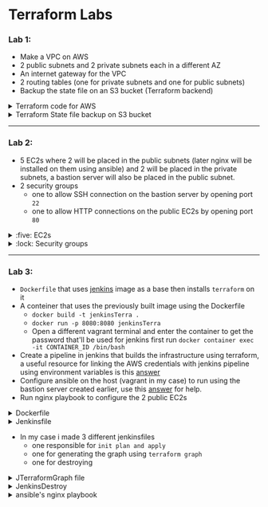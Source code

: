 # Terraform Labs
### Lab 1:
- Make a VPC on AWS 
- 2 public subnets and 2 private subnets each in a different AZ
- An internet gateway for the VPC 
- 2 routing tables (one for private subnets and one for public subnets)
- Backup the state file on an S3 bucket (Terraform backend)

<details><summary>Terraform code for AWS</summary>
<p>

```HCL
/*VPC*/
resource "aws_vpc" "main_vpc" {
  cidr_block       = "10.0.0.0/16"
  tags = {
    Name = "main_vpc"
  }
}

/*
  Public Subnets
*/
resource "aws_subnet" "public_subnet_1" {
  vpc_id     = "${aws_vpc.main_vpc.id}"
  cidr_block = "10.0.0.0/24"
  map_public_ip_on_launch = "true"
  availability_zone = "us-west-2a"

  tags = {
    Name = "public_subnet_1"
  }
}

resource "aws_subnet" "public_subnet_2" {
  vpc_id     = "${aws_vpc.main_vpc.id}"
  cidr_block = "10.0.1.0/24"
  availability_zone = "us-west-2b"
  map_public_ip_on_launch = "true"

  tags = {
    Name = "public_subnet_2"
  }
}

/*
  Private Subnets
*/
resource "aws_subnet" "private_subnet_1" {
  vpc_id     = "${aws_vpc.main_vpc.id}"
  cidr_block = "10.0.2.0/24"
  availability_zone = "us-west-2c"

  tags = {
    Name = "private_subnet_1"
  }
}

resource "aws_subnet" "private_subnet_2" {
  vpc_id     = "${aws_vpc.main_vpc.id}"
  cidr_block = "10.0.3.0/24"
  availability_zone = "us-west-2d"

  tags = {
    Name = "private_subnet_2"
  }
}

/*
  Internet Gateway
*/
resource "aws_internet_gateway" "internet_gateway" {
  vpc_id     = "${aws_vpc.main_vpc.id}"

  tags = {
    Name = "internet_gateway"
  }
}


/*
  Route Tables
*/
resource "aws_route_table" "public_route_table" {
  vpc_id     ="${aws_vpc.main_vpc.id}"

  route {
    cidr_block = "0.0.0.0/0"
    gateway_id = "${aws_internet_gateway.internet_gateway.id}"
  }

  tags = {
    Name = "public_route_table"
  }
}

resource "aws_route_table" "private_route_table" {
  vpc_id     = "${aws_vpc.main_vpc.id}"

  tags = {
    Name = "private_route_table"
  }
}

/*
  Link public subnets with public route tables and private subnets with private route tables
*/

resource "aws_route_table_association" "public_association_1" {
  subnet_id      = "${aws_subnet.public_subnet_1.id}"
  route_table_id = "${aws_route_table.public_route_table.id}"
}

resource "aws_route_table_association" "public_association_2" {
  subnet_id      = "${aws_subnet.public_subnet_2.id}"
  route_table_id = "${aws_route_table.public_route_table.id}"
}

resource "aws_route_table_association" "private_association_1" {
  subnet_id      = "${aws_subnet.private_subnet_1.id}"
  route_table_id = "${aws_route_table.private_route_table.id}"
}

resource "aws_route_table_association" "private_association_2" {
  subnet_id      = "${aws_subnet.private_subnet_2.id}"
  route_table_id = "${aws_route_table.private_route_table.id}"
}
```
</p>
</details>


<details><summary>Terraform State file backup on S3 bucket</summary>
<p>

```HCL
terraform {
  backend "s3" {
    bucket = "theterraformstate"
    key    = "terraform/state_backup/terraform.tfstate"
    region = "us-west-2"
  }
}
```
</p>
</details>

---

### Lab 2:
- 5 EC2s where 2 will be placed in the public subnets (later nginx will be installed on them using ansible) and 2 will be placed in the private subnets, a bastion server will also be placed in the public subnet.
- 2 security groups 
   - one to allow SSH connection on the bastion server by opening port `22`
   - one to allow HTTP connections on the public EC2s by opening port `80`
 <details><summary>:five: EC2s</summary>
<p>

```HCL
resource "aws_instance" "aws_public_instance_1" {
  ami           = "${var.ami_id}" # us-west-2
  availability_zone = "us-west-2a"
  instance_type = "${var.instance_type}"
  count = "${var.number_of_instances}"
  key_name = "${aws_key_pair.generated_key.id}"
  subnet_id = "${aws_subnet.public_subnet_1.id}"
  vpc_security_group_ids = ["${aws_security_group.allow_http_traffic.id}"]

  tags = {
    Name = "aws_public_instance_1"
  }
}

resource "aws_instance" "aws_public_instance_2" {
  ami           = "${var.ami_id}" # us-west-2
  availability_zone = "us-west-2b"
  instance_type = "${var.instance_type}"
  count = "${var.number_of_instances}"
  key_name = "${aws_key_pair.generated_key.id}"
  subnet_id = "${aws_subnet.public_subnet_2.id}"
  vpc_security_group_ids = ["${aws_security_group.allow_http_traffic.id}"]


  tags = {
    Name = "aws_public_instance_2"
  }
}


resource "aws_instance" "aws_private_instance_1" {
  ami           = "${var.ami_id}" # us-west-2
  availability_zone = "us-west-2c"
  instance_type = "${var.instance_type}"
  count = "${var.number_of_instances}"
  key_name = "${aws_key_pair.generated_key.id}"
  subnet_id = "${aws_subnet.private_subnet_1.id}"

  tags = {
    Name = "aws_private_instance_1"
  }
}

resource "aws_instance" "aws_private_instance_2" {
  ami           = "${var.ami_id}" # us-west-2
  availability_zone = "us-west-2c"
  instance_type = "${var.instance_type}"
  count = "${var.number_of_instances}"
  key_name = "${aws_key_pair.generated_key.id}"
  subnet_id = "${aws_subnet.private_subnet_2.id}"

  tags = {
    Name = "aws_private_instance_2"
  }
}


/*
    Bastion server
*/

resource "aws_instance" "bastion_server" {
  ami           = "${var.ami_id}" # us-west-2
  availability_zone = "us-west-2a"
  instance_type = "${var.instance_type}"
  count = "${var.number_of_instances}"
  key_name = "${aws_key_pair.generated_key.id}"
  subnet_id = "${aws_subnet.public_subnet_1.id}"
  vpc_security_group_ids = ["${aws_security_group.ssh_connection_allow.id}"]


  tags = {
    Name = "bastion_server"
  }
}
```
</p>
</details>



<details><summary>:lock: Security groups</summary>
<p>

```HCL

resource "aws_security_group" "allow_http_traffic" {
  name        = "allow_http_traffic"
  description = "Allow HTTP inbound traffic"
  vpc_id      = "${aws_vpc.main_vpc.id}"

  ingress {
    description = "HTTP from VPC"
    from_port   = 80
    to_port     = 80
    protocol    = "tcp"
    cidr_blocks = ["0.0.0.0/0"]
  }

  egress {
    from_port   = 0
    to_port     = 0
    protocol    = "-1"
    cidr_blocks = ["0.0.0.0/0"]
  }

  tags = {
    Name = "allow_http_traffic"
  }
}

resource "aws_security_group" "ssh_connection_allow" {
  name        = "ssh_connection_allow"
  description = "Allow ssh traffic"
  vpc_id      = "${aws_vpc.main_vpc.id}"

  ingress {
    description = "ssh from VPC"
    from_port   = 22
    to_port     = 22
    protocol    = "tcp"
    cidr_blocks = ["0.0.0.0/0"]
  }

  egress {
    from_port   = 0
    to_port     = 0
    protocol    = "-1"
    cidr_blocks = ["0.0.0.0/0"]
  }

  tags = {
    Name = "ssh_connection_allow"
  }
}


```

</p>
</details>

---

### Lab 3:
- `Dockerfile` that uses [jenkins](https://hub.docker.com/r/jenkins/jenkins/) image as a base then installs `terraform` on it
- A conteiner that uses the previously built image using the Dockerfile
  - `docker build -t jenkinsTerra .`
  - `docker run -p 8080:8080 jenkinsTerra `
  - Open a different vagrant terminal and enter the container to get the password that'll be used for jenkins first run ` docker container exec -it CONTAINER_ID /bin/bash `
- Create a pipeline in jenkins that builds the infrastructure using terraform, a useful resource for linking the AWS credentials with jenkins pipeline using environment variables is this [answer](https://serverfault.com/a/886491)
- Configure ansible on the host (vagrant in my case) to run using the bastion server created earlier, use this [answer](https://serverfault.com/a/1008815) for help.
- Run nginx playbook to configure the 2 public EC2s 


<details><summary>Dockerfile</summary>
<p>

```python
FROM jenkins/jenkins
USER root
WORKDIR /home/
RUN pwd && ls && \
    wget https://releases.hashicorp.com/terraform/0.12.24/terraform_0.12.24_linux_amd64.zip && \
    pwd && ls && \
    unzip terraform_0.12.24_linux_amd64.zip && \
    pwd && ls && \
    rm terraform_0.12.24_linux_amd64.zip && \
    mv terraform /bin/

EXPOSE 8080
```

</p>
</details>


<details><summary>Jenkinsfile</summary>
<p>

```groovy

pipeline {
   agent any
        stages {

                stage("Terraform init") {
                        steps {
                            sh "cd \"Lab 3\" && pwd && ls && terraform init -var ak=\"${env.AWS_ACCESS_KEY_ID}\" -var sa=\"${env.AWS_SECRET_ACCESS_KEY}\""
                        }
                    }

                stage("Terraform plan") {
                    steps {
                        sh "cd \"Lab 3\" && pwd && ls && terraform plan"
                    }
                }

                stage("Terraform apply") {
                    steps {
                        sh "cd \"Lab 3\" && pwd && ls && terraform apply -auto-approve"
                    }
                }
        }
}
```

</p>
</details>

* In my case i made 3 different jenkinsfiles 
  - one responsible for `init plan and apply`
  - one for generating the graph using `terraform graph`
  - one for destroying
  

<details><summary>JTerraformGraph file</summary>
<p>


```groovy
pipeline {
   agent any
        stages {
            
            stage("Terraform init") {
                        steps {
                            sh "cd \"Lab 3\" && pwd && ls && terraform init -var ak=\"${env.AWS_ACCESS_KEY_ID}\" -var sa=\"${env.AWS_SECRET_ACCESS_KEY}\""
                        }
                    }

                stage("Terraform graph") {
                    steps {
                        sh "cd \"Lab 3\" && pwd && ls && terraform graph"
                    }
                }
        }
}
```

</p>
</details>


<details><summary>JenkinsDestroy</summary>
<p>


```groovy
pipeline {
   agent any
        stages {

                stage("Terraform destroy") {
                    steps {
                        sh "cd \"Lab 3\" && pwd && ls && terraform destroy -auto-approve"
                    }
                }
        }
}
```

</p>
</details>


<details><summary>ansible's nginx playbook</summary>
<p>

```yaml
---
- hosts: Public
  become: true
  user: ec2-user
  vars:
    - ansible_ssh_user: "ec2-user"
    - ansible_ssh_common_args: >
          -o ProxyCommand="ssh -W %h:%p -q {{ ansible_ssh_user }}@54.202.10.158" \
          -o ServerAliveInterval=5 \
          -o StrictHostKeyChecking=no
  tasks:
    - name: epel-release install
      package:
        name: epel-release 
        state: present 
        

    - name: download nginx 
      package:
        name: nginx 
        state: present 
    
    - name: enable nginx 
      systemd:
        name: nginx 
        state: started 
        enabled: yes

```

</p>
</details>

